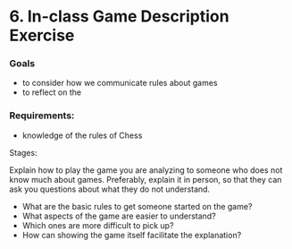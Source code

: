 # 6. In-class Game Description Exercise

### Goals

* to consider how we communicate rules about games
* to reflect on the &#x20;

### Requirements:

* knowledge of the rules of Chess

Stages:



Explain how to play the game you are analyzing to someone who does not know much about games. Preferably, explain it in person, so that they can ask you questions about what they do not understand.

* What are the basic rules to get someone started on the game?
* What aspects of the game are easier to understand?
* Which ones are more difficult to pick up?
* How can showing the game itself facilitate the explanation?
